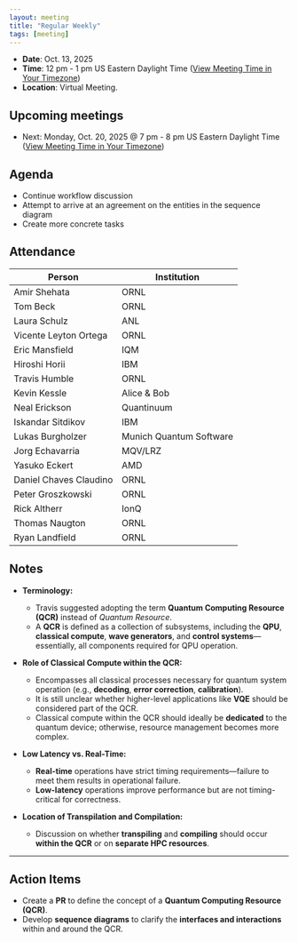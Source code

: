 ```yaml
---
layout: meeting
title: "Regular Weekly"
tags: [meeting]
---
```


 - **Date**: Oct. 13, 2025
 - **Time**: 12 pm - 1 pm US Eastern Daylight Time ([View Meeting Time in Your Timezone](https://time.is/1200_29_September_2025_in_ET))
 - **Location**: Virtual Meeting.


## **Upcoming meetings**
 - Next: Monday, Oct. 20, 2025 @ 7 pm - 8 pm US Eastern Daylight Time ([View Meeting Time in Your Timezone](https://time.is/1900_06_October_2025_in_ET))

## Agenda
 - Continue workflow discussion
 - Attempt to arrive at an agreement on the entities in the sequence diagram
 - Create more concrete tasks

## Attendance

|Person                 | Institution           |
|-----------------------|-----------------------|
| Amir Shehata          | ORNL                  |
| Tom Beck              | ORNL                  |
| Laura Schulz          | ANL                   |
| Vicente Leyton Ortega | ORNL                  |
| Eric Mansfield        | IQM                   |
| Hiroshi Horii         | IBM                   |
| Travis Humble         | ORNL                  |
| Kevin Kessle          | Alice & Bob           |
| Neal Erickson         | Quantinuum            |
| Iskandar Sitdikov     | IBM                   |
| Lukas Burgholzer      | Munich Quantum Software |
| Jorg Echavarria       | MQV/LRZ               |
| Yasuko Eckert         | AMD                   |
| Daniel Chaves Claudino| ORNL                  |
| Peter Groszkowski     | ORNL                  |
| Rick Altherr          | IonQ                  |
| Thomas Naugton        | ORNL                  |
| Ryan Landfield        | ORNL                  |

## Notes

* **Terminology:**

  * Travis suggested adopting the term **Quantum Computing Resource (QCR)** instead of *Quantum Resource*.
  * A **QCR** is defined as a collection of subsystems, including the **QPU**, **classical compute**, **wave generators**, and **control systems**—essentially, all components required for QPU operation.

* **Role of Classical Compute within the QCR:**

  * Encompasses all classical processes necessary for quantum system operation (e.g., **decoding**, **error correction**, **calibration**).
  * It is still unclear whether higher-level applications like **VQE** should be considered part of the QCR.
  * Classical compute within the QCR should ideally be **dedicated** to the quantum device; otherwise, resource management becomes more complex.

* **Low Latency vs. Real-Time:**

  * **Real-time** operations have strict timing requirements—failure to meet them results in operational failure.
  * **Low-latency** operations improve performance but are not timing-critical for correctness.

* **Location of Transpilation and Compilation:**

  * Discussion on whether **transpiling** and **compiling** should occur **within the QCR** or on **separate HPC resources**.

---

## Action Items

* Create a **PR** to define the concept of a **Quantum Computing Resource (QCR)**.
* Develop **sequence diagrams** to clarify the **interfaces and interactions** within and around the QCR.
